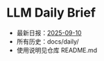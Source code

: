 # LLM Daily Brief

- 最新日报：[2025-09-10](./daily/2025-09-10.md)
- 所有历史：docs/daily/
- 使用说明见仓库 README.md
